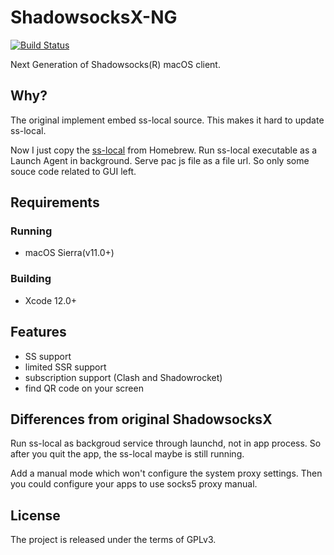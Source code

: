 # ShadowsocksX-NG

[![Build Status](https://travis-ci.org/shadowsocksr/ShadowsocksX-NG.svg?branches=develop)](https://travis-ci.org/shadowsocksr/ShadowsocksX-NG)

Next Generation of Shadowsocks(R) macOS client.

## Why?

The original implement embed ss-local source. This makes it hard to update ss-local.

Now I just copy the [ss-local](https://formulae.brew.sh/formula/shadowsocks-libev) from Homebrew. Run ss-local executable as a Launch Agent in background. 
Serve pac js file as a file url. So only some souce code related to GUI left. 

## Requirements

### Running

- macOS Sierra(v11.0+)

### Building

- Xcode 12.0+

## Features

- SS support
- limited SSR support
- subscription support (Clash and Shadowrocket)
- find QR code on your screen


## Differences from original ShadowsocksX

Run ss-local as backgroud service through launchd, not in app process.
So after you quit the app, the ss-local maybe is still running. 

Add a manual mode which won't configure the system proxy settings. 
Then you could configure your apps to use socks5 proxy manual.

## License

The project is released under the terms of GPLv3.

